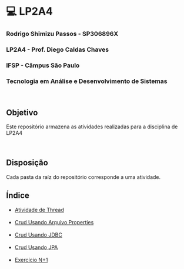 # 💻 LP2A4 

<h3>Rodrigo Shimizu Passos - SP306896X</h3>
<h3>LP2A4 - Prof. Diego Caldas Chaves</h3>
<h3>IFSP - Câmpus São Paulo</h3>
<h3>Tecnologia em Análise e Desenvolvimento de Sistemas</h3>

<br>

## Objetivo
Este repositório armazena as atividades realizadas para a disciplina de LP2A4

<br>

## Disposição
Cada pasta da raíz do repositório corresponde a uma atividade.
<br>

## Índice
- <a href="https://github.com/Rodrigo-Shimizu-Passos/LP2A4/blob/main/Atividade2.java">Atividade de Thread</a><br><br>
- <a href="https://github.com/Rodrigo-Shimizu-Passos/LP2A4/tree/main/crud-mvc-properties">Crud Usando Arquivo Properties</a><br><br>
- <a href="https://github.com/Rodrigo-Shimizu-Passos/LP2A4/tree/main/crud-jdbc/lp2a4_crud_properties-main">Crud Usando JDBC</a><br><br>
- <a href="https://github.com/Rodrigo-Shimizu-Passos/LP2A4/tree/main/crud-jpa/lp2a4_crud_jpa">Crud Usando JPA</a><br><br>
- <a href="https://github.com/Rodrigo-Shimizu-Passos/LP2A4/tree/main/RodrigoJPA-N%2B1">Exercício N+1</a><br><br>
